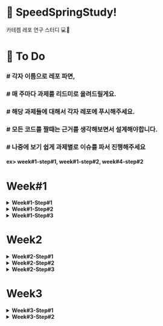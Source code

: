 # 👋 SpeedSpringStudy!

카테켐 레포 연구 스터디 💻🌱

# 🚀 To Do
### #  각자 이름으로 레포 파면,
### #  매 주마다 과제를 리드미로 올려드릴게요.
### #  해당 과제들에 대해서 각자 레포에 푸시해주세요.
### #  모든 코드를 짤때는 근거를 생각해보면서 설계해야합니다.
### #  나중에 보기 쉽게 과제별로 이슈를 파서 진행해주세요
#### ex> week#1-step#1, week#1-step#2, week#4-step#2
#
#
#

# Week#1
<details>
<summary><strong>Week#1-Step#1</strong></summary>

- [ ] **상품 조회**
    - 상품 목록을 조회하는 기능
    - HTTP 메서드: GET
    - 엔드포인트: `/api/products`

- [ ] **상품 추가**
    - 새로운 상품을 추가하는 기능
    - HTTP 메서드: POST
    - 엔드포인트: `/api/products`

- [ ] **상품 수정**
    - 기존 상품 정보를 수정하는 기능
    - HTTP 메서드: PUT
    - 엔드포인트: `/api/products/{id}`

- [ ] **상품 삭제**
    - 특정 ID를 가진 상품을 삭제하는 기능
    - HTTP 메서드: DELETE
    - 엔드포인트: `/api/products/{id}`
<img width="441" alt="스크린샷 2025-07-06 오후 4 14 29" src="https://github.com/user-attachments/assets/697fa6ec-77fc-4088-921c-01699bc34545" />

</details>


<details>
<summary><strong>Week#1-Step#2</strong></summary>

## step1 - 조회, 추가, 수정, 삭제 API
- [x] **상품 조회**
  - 상품 목록을 조회하는 기능
  - HTTP 메서드: GET
  - 엔드포인트: `/api/products`

- [x] **상품 추가**
  - 새로운 상품을 추가하는 기능
  - HTTP 메서드: POST
  - 엔드포인트: `/api/products`

- [x] **상품 수정**
  - 기존 상품 정보를 수정하는 기능
  - HTTP 메서드: PUT
  - 엔드포인트: `/api/products/{id}`

- [x] **상품 삭제**
  - 특정 ID를 가진 상품을 삭제하는 기능
  - HTTP 메서드: DELETE
  - 엔드포인트: `/api/products/{id}`

## step2 - 관리자 화면

- [ ] **상품 목록 화면**
  - 상품 목록을 화면에 표시하는 기능
  - HTML 페이지: `templates/products.html`
  - 접속 방법 : `localhost:8080/products`
  - 상품 목록과 오른쪽 상단의 상품 추가 버튼
  - 각 상품 우측 상품 수정 버튼과 상품 삭제 버튼

- [ ] **상품 추가 화면**
  - 새로운 상품을 추가하는 화면
  - HTML 페이지: `templates/product_form.html`
  - 폼을 통해 상품 정보를 입력받아 추가

- [ ] **상품 수정 화면**
  - 기존 상품 정보를 수정하는 화면
  - HTML 페이지: `templates/product_edit_form.html`
  - 폼을 통해 상품 정보를 입력받아 수정

- [ ] **AJAX를 통한 비동기 처리**
  - 상품 추가, 수정, 삭제 시 페이지 새로고침 없이 비동기로 처리
  - `fetch` API를 사용하여 서버와 통신
</details>

<details>
<summary><strong>Week#1-Step#3</strong></summary>
    
## step3 - JDBC 적용 및 리팩토링

### 기능 요구 사항
- JDBC를 사용하여 데이터를 H2 데이터베이스에 저장하고 관리한다.
- 상품 정보를 데이터베이스에 저장하고 조회, 수정, 삭제하는 기능을 구현한다.

### 구현 목록
- [x] **데이터베이스 테이블 생성**
  - `Product` 테이블 생성
- [x] **JDBC DAO 구현**
  - `ProductDao` 클래스 구현
- [x] **컨트롤러 리팩토링**
  - 기존의 `HashMap` 대신 데이터베이스를 사용하도록 `ProductController` 수정
- [x] **상품 추가/수정 시 DB 처리**
  - 상품 추가 및 수정 시 데이터베이스에 반영하도록 로직 수정
- [x] **상품 조회 시 DB 사용**
  - 상품 조회 시 데이터베이스에서 정보 조회
- [x] **상품 삭제 시 DB 사용**
  - 상품 삭제 시 데이터베이스에서 정보 삭제
</details>

# Week2

<details>
<summary><strong>Week#2-Step#1</strong></summary>

### step1 - 유효성 검사 및 예외처리

#### 기능 구현

1. 상품 추가, 수정 시 유효성 검사  
   - [ ] 상품 이름은 공백 포함 최대 15자까지 입력 가능  
   - [ ] 가능한 특수 문자: ( ), [ ], +, -, &, /, _  
   - [ ] "카카오"가 포함된 문구는 담당 MD와 협의한 경우에만 사용 가능  

</details>

<details>
<summary><strong>Week#2-Step#2</strong></summary>

### 로그인 및 회원가입

- [ ] email, password 를 통한 회원가입  
- [ ] 유저 정보를 기반으로 한 로그인  

#### 토큰 발급  
- [ ] 로그인이 완료된다면 토큰 제공 (bearer 방식 -> JWT 사용)

</details>

<details>
<summary><strong>Week#2-Step#3</strong></summary>

### 위시리스트 추가

- [ ] 유저 아이디로 식별 가능해야 함

</details>

# Week3
<details>
<summary><strong>Week#3-Step#1</strong></summary>

### 기존 코드 리팩토링
- [ ] 엔티티, 레포지토리 작성
- [ ] 그에 맞게 서비스 수정
- [ ] Dao 삭제

</details>


<details>
<summary><strong>Week#3-Step#2</strong></summary>

spring-gift-jpa

### step1 - JPA 적용

1. 기존 코드 리팩토링
    - [ ] 엔티티, 레포지토리 작성
    - [ ] 그에 맞게 서비스 수정
    - [ ] Dao 삭제

2. 테스트 코드 작성
    - [ ] 기존 Service 테스트 수정
    - [ ] `@DataJpaTest` 이용하여 테스트 작성
    - [ ] 새로운 E2E 테스트 작성

### step2 - 엔티티 모델링

1. 엔티티 연관 관계 설정
   - [ ] `Wish` 엔티티가 `User`, `Product` 참조하도록 함
   - [ ] `user_id`, `product_id`를 FK로 가지도록 설정

</details>
